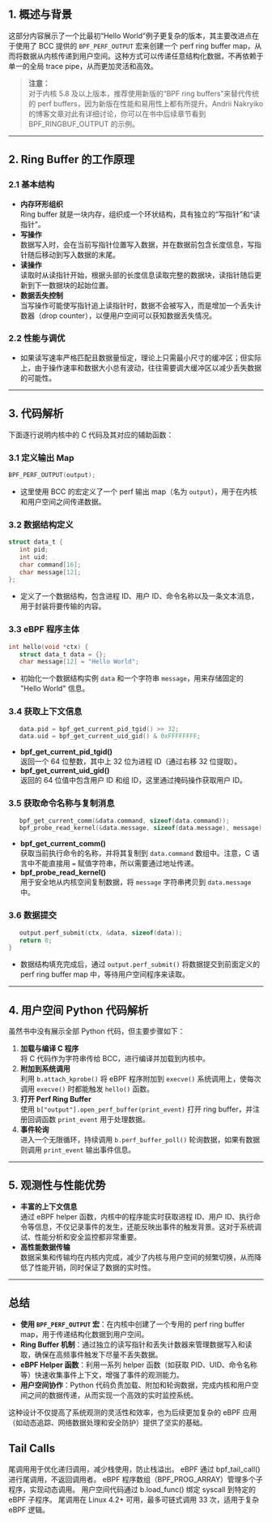 ## 1. 概述与背景

这部分内容展示了一个比最初“Hello World”例子更复杂的版本，其主要改进点在于使用了 BCC 提供的 `BPF_PERF_OUTPUT` 宏来创建一个 perf ring buffer map，从而将数据从内核传递到用户空间。这种方式可以传递任意结构化数据，不再依赖于单一的全局 trace pipe，从而更加灵活和高效。

> **注意：**  
> 对于内核 5.8 及以上版本，推荐使用新版的“BPF ring buffers”来替代传统的 perf buffers，因为新版在性能和易用性上都有所提升。Andrii Nakryiko 的博客文章对此有详细讨论，你可以在书中后续章节看到 BPF_RINGBUF_OUTPUT 的示例。

---

## 2. Ring Buffer 的工作原理

### 2.1 基本结构

- **内存环形组织**  
  Ring buffer 就是一块内存，组织成一个环状结构，具有独立的“写指针”和“读指针”。  
- **写操作**  
  数据写入时，会在当前写指针位置写入数据，并在数据前包含长度信息，写指针随后移动到写入数据的末尾。  
- **读操作**  
  读取时从读指针开始，根据头部的长度信息读取完整的数据块，读指针随后更新到下一数据块的起始位置。  
- **数据丢失控制**  
  当写操作可能使写指针追上读指针时，数据不会被写入，而是增加一个丢失计数器（drop counter），以便用户空间可以获知数据丢失情况。

### 2.2 性能与调优

- 如果读写速率严格匹配且数据量恒定，理论上只需最小尺寸的缓冲区；但实际上，由于操作速率和数据大小总有波动，往往需要调大缓冲区以减少丢失数据的可能性。

---

## 3. 代码解析

下面逐行说明内核中的 C 代码及其对应的辅助函数：

### 3.1 定义输出 Map

```c
BPF_PERF_OUTPUT(output);
```

- 这里使用 BCC 的宏定义了一个 perf 输出 map（名为 `output`），用于在内核和用户空间之间传递数据。

### 3.2 数据结构定义

```c
struct data_t {                                                         
   int pid;
   int uid;
   char command[16];
   char message[12];
};
```

- 定义了一个数据结构，包含进程 ID、用户 ID、命令名称以及一条文本消息，用于封装将要传输的内容。

### 3.3 eBPF 程序主体

```c
int hello(void *ctx) {
   struct data_t data = {};                                             
   char message[12] = "Hello World";
```

- 初始化一个数据结构实例 `data` 和一个字符串 `message`，用来存储固定的 "Hello World" 信息。

### 3.4 获取上下文信息

```c
   data.pid = bpf_get_current_pid_tgid() >> 32;
   data.uid = bpf_get_current_uid_gid() & 0xFFFFFFFF;
```

- **bpf_get_current_pid_tgid()**  
  返回一个 64 位整数，其中上 32 位为进程 ID（通过右移 32 位提取）。
- **bpf_get_current_uid_gid()**  
  返回的 64 位值中包含用户 ID 和组 ID，这里通过掩码操作获取用户 ID。

### 3.5 获取命令名称与复制消息

```c
   bpf_get_current_comm(&data.command, sizeof(data.command));
   bpf_probe_read_kernel(&data.message, sizeof(data.message), message);
```

- **bpf_get_current_comm()**  
  获取当前执行命令的名称，并将其复制到 `data.command` 数组中。注意，C 语言中不能直接用 `=` 赋值字符串，所以需要通过地址传递。
- **bpf_probe_read_kernel()**  
  用于安全地从内核空间复制数据，将 `message` 字符串拷贝到 `data.message` 中。

### 3.6 数据提交

```c
   output.perf_submit(ctx, &data, sizeof(data));
   return 0;
}
```

- 数据结构填充完成后，通过 `output.perf_submit()` 将数据提交到前面定义的 perf ring buffer map 中，等待用户空间程序来读取。

---

## 4. 用户空间 Python 代码解析

虽然书中没有展示全部 Python 代码，但主要步骤如下：

1. **加载与编译 C 程序**  
   将 C 代码作为字符串传给 BCC，进行编译并加载到内核中。
2. **附加到系统调用**  
   利用 `b.attach_kprobe()` 将 eBPF 程序附加到 `execve()` 系统调用上，使每次调用 `execve()` 时都能触发 `hello()` 函数。
3. **打开 Perf Ring Buffer**  
   使用 `b["output"].open_perf_buffer(print_event)` 打开 ring buffer，并注册回调函数 `print_event` 用于处理数据。
4. **事件轮询**  
   进入一个无限循环，持续调用 `b.perf_buffer_poll()` 轮询数据，如果有数据则调用 `print_event` 输出事件信息。

---

## 5. 观测性与性能优势

- **丰富的上下文信息**  
  通过 eBPF helper 函数，内核中的程序能实时获取进程 ID、用户 ID、执行命令等信息，不仅记录事件的发生，还能反映出事件的触发背景。这对于系统调试、性能分析和安全监控都非常重要。
- **高性能数据传输**  
  数据采集和传输均在内核内完成，减少了内核与用户空间的频繁切换，从而降低了性能开销，同时保证了数据的实时性。

---

## 总结

- **使用 `BPF_PERF_OUTPUT` 宏**：在内核中创建了一个专用的 perf ring buffer map，用于传递结构化数据到用户空间。
- **Ring Buffer 机制**：通过独立的读写指针和丢失计数器来管理数据写入和读取，确保在高频事件触发下尽量不丢失数据。
- **eBPF Helper 函数**：利用一系列 helper 函数（如获取 PID、UID、命令名称等）快速收集事件上下文，增强了事件的观测能力。
- **用户空间协作**：Python 代码负责加载、附加和轮询数据，完成内核和用户空间之间的数据传递，从而实现一个高效的实时监控系统。

这种设计不仅提高了系统观测的灵活性和效率，也为后续更加复杂的 eBPF 应用（如动态追踪、网络数据处理和安全防护）提供了坚实的基础。

## Tail Calls
尾调用用于优化递归调用，减少栈使用，防止栈溢出。
eBPF 通过 bpf_tail_call() 进行尾调用，不返回调用者。
eBPF 程序数组（BPF_PROG_ARRAY）管理多个子程序，实现动态调用。
用户空间代码通过 b.load_func() 绑定 syscall 到特定的 eBPF 子程序。
尾调用在 Linux 4.2+ 可用，最多可链式调用 33 次，适用于复杂 eBPF 逻辑。
